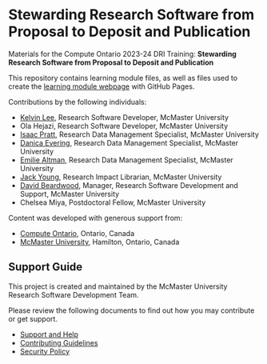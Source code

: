 # Stewarding Research Software from Proposal to Deposit and Publication

Materials for the Compute Ontario 2023-24 DRI Training: **Stewarding Research Software from Proposal to Deposit and Publication** 

This repository contains learning module files, as well as files used to create the [learning module webpage](https://mcmasterrs.github.io/lm_CO2024-DRI-Training-Materials
) with GitHub Pages.  

Contributions by the following individuals: 
- [Kelvin Lee](https://orcid.org/0009-0000-7340-3204), Research Software Developer, McMaster University
- Ola Hejazi, Research Software Developer, McMaster University
- [Isaac Pratt](https://orcid.org/0000-0001-7839-3922), Research Data Management Specialist, McMaster University
- [Danica Evering](https://orcid.org/0000-0001-6326-7659), Research Data Management Specialist, McMaster University
- [Emilie Altman](https://orcid.org/0009-0006-2499-315X), Research Data Management Specialist, McMaster University
- [Jack Young](https://orcid.org/0000-0003-4626-0409), Research Impact Librarian, McMaster University
- [David Beardwood](https://orcid.org/0009-0009-2885-460X), Manager, Research Software Development and Support, McMaster University
- Chelsea Miya, Postdoctoral Fellow, McMaster University

Content was developed with generous support from:
- [Compute Ontario](https://www.computeontario.ca/), Ontario, Canada
- [McMaster University](https://www.mcmaster.ca/), Hamilton, Ontario, Canada

## Support Guide

This project is created and maintained by the McMaster University Research Software Development Team.  

Please review the following documents to find out how you may contribute or get support.  
- [Support and Help](https://github.com/McMasterRS/.github/blob/main/SUPPORT.md)
- [Contributing Guidelines](https://github.com/McMasterRS/.github/blob/main/CONTRIBUTING.md)
- [Security Policy](https://github.com/McMasterRS/.github/blob/main/SECURITY.md)
